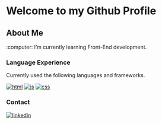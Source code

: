 
# Welcome to my Github Profile

## About Me
<p>
:computer: I’m currently learning Front-End development.
</p>

### Language Experience
<p>
Currently used the following languages and frameworks.
</p>

<p>  
  <a href="#"><img src="https://user-images.githubusercontent.com/88853764/172825242-03a2fd5a-9f90-4752-b8fa-c0b13e3b80a9.svg" alt="html" style="max-width: 100%;"></a>  
  <a href="#"><img src="https://user-images.githubusercontent.com/88853764/172825319-d39a6a06-e54f-4cfd-b8d7-e1f9aa69cf4f.svg" alt="js" style="max-width: 100%;"></a>  
  <a href="#"><img src="https://user-images.githubusercontent.com/88853764/172825371-07c5f12c-c2a8-40a6-8eb2-f9527cc57cfb.svg" alt="css" style="max-width: 100%;"></a>  
</p>

### Contact
<p>
    <a href="https://www.linkedin.com/in/andrewjameshay/"><img src="https://user-images.githubusercontent.com/88853764/172825414-37765e95-2c43-4609-823f-ba9860235905.svg" alt="linkedin" style="max-width: 100%;"></a>
</p>

